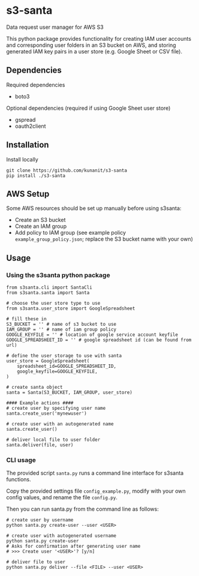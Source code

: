 # s3-santa
Data request user manager for AWS S3

This python package provides functionality for creating IAM user accounts and corresponding user folders in an S3 bucket on AWS, and storing generated IAM key pairs in a user store (e.g. Google Sheet or CSV file).

## Dependencies

Required dependencies
* boto3

Optional dependencies (required if using Google Sheet user store)
* gspread
* oauth2client

## Installation
Install locally
```
git clone https://github.com/kunanit/s3-santa
pip install ./s3-santa
```

## AWS Setup
Some AWS resources should be set up manually before using s3santa:
* Create an S3 bucket
* Create an IAM group
* Add policy to IAM group (see example policy `example_group_policy.json`; replace the S3 bucket name with your own)

## Usage

### Using the s3santa python package
```
from s3santa.cli import SantaCli
from s3santa.santa import Santa

# choose the user store type to use
from s3santa.user_store import GoogleSpreadsheet

# fill these in
S3_BUCKET = '' # name of s3 bucket to use
IAM_GROUP = '' # name of iam group policy
GOOGLE_KEYFILE = '' # location of google service account keyfile
GOOGLE_SPREADSHEET_ID = '' # google spreadsheet id (can be found from url)

# define the user storage to use with santa
user_store = GoogleSpreadsheet(
    spreadsheet_id=GOOGLE_SPREADSHEET_ID,
    google_keyfile=GOOGLE_KEYFILE,
)

# create santa object
santa = Santa(S3_BUCKET, IAM_GROUP, user_store)

#### Example actions ####
# create user by specifying user name
santa.create_user('mynewuser')

# create user with an autogenerated name
santa.create_user()

# deliver local file to user folder
santa.deliver(file, user)
```
### CLI usage
The provided script `santa.py` runs a command line interface for s3santa functions. 

Copy the provided settings file `config_example.py`, modify with your own config values, and rename the file `config.py`. 

Then you can run santa.py from the command line as follows:
```
# create user by username
python santa.py create-user --user <USER>

# create user with autogenerated username
python santa.py create-user
# Asks for confirmation after generating user name 
# >>> Create user '<USER>'? [y/n]

# deliver file to user
python santa.py deliver --file <FILE> --user <USER>

```

